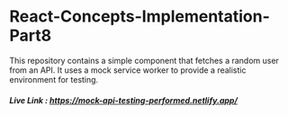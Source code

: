 # React-Concepts-Implementation-Part8
This repository contains a simple component that fetches a random user from an API. It uses a mock service worker to provide a realistic environment for testing.

##### Live Link : https://mock-api-testing-performed.netlify.app/
